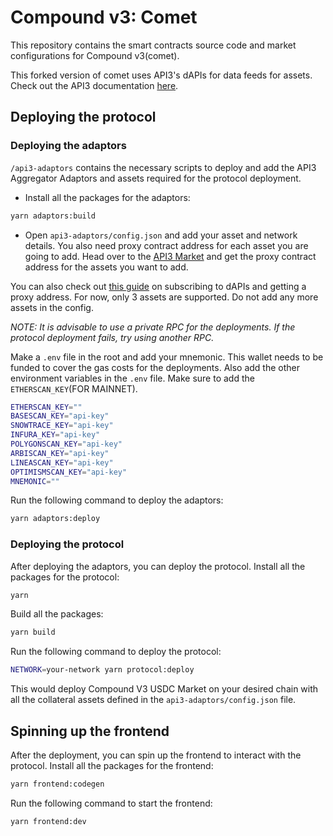 # Compound v3: Comet

This repository contains the smart contracts source code and market configurations for Compound v3(comet).

This forked version of comet uses API3's dAPIs for data feeds for assets. Check out the API3 documentation [here](https://docs.api3.org/). 

## Deploying the protocol

### Deploying the adaptors

`/api3-adaptors` contains the necessary scripts to deploy and add the API3 Aggregator Adaptors and assets required for the protocol deployment.

- Install all the packages for the adaptors:

```bash
yarn adaptors:build
```

- Open `api3-adaptors/config.json` and add your asset and network details. You also need proxy contract address for each asset you are going to add. Head over to the [API3 Market](https://market.api3.org/) and get the proxy contract address for the assets you want to add.

You can also check out [this guide](https://docs.api3.org/guides/dapis/subscribing-to-dapis/) on subscribing to dAPIs and getting a proxy address.
For now, only 3 assets are supported. Do not add any more assets in the config.

*NOTE: It is advisable to use a private RPC for the deployments. If the protocol deployment fails, try using another RPC.*

Make a `.env` file in the root and add your mnemonic. This wallet needs to be funded to cover the gas costs for the deployments. Also add the other environment variables in the `.env` file. Make sure to add the `ETHERSCAN_KEY`(FOR MAINNET).

```bash
ETHERSCAN_KEY=""
BASESCAN_KEY="api-key"
SNOWTRACE_KEY="api-key"
INFURA_KEY="api-key"
POLYGONSCAN_KEY="api-key"
ARBISCAN_KEY="api-key"
LINEASCAN_KEY="api-key"
OPTIMISMSCAN_KEY="api-key"
MNEMONIC=""
```

Run the following command to deploy the adaptors:

```bash
yarn adaptors:deploy
```

### Deploying the protocol

After deploying the adaptors, you can deploy the protocol. Install all the packages for the protocol:

```bash
yarn
```

Build all the packages:

```bash
yarn build
```

Run the following command to deploy the protocol:

```bash
NETWORK=your-network yarn protocol:deploy
```

This would deploy Compound V3 USDC Market on your desired chain with all the collateral assets defined in the `api3-adaptors/config.json` file.

## Spinning up the frontend

After the deployment, you can spin up the frontend to interact with the protocol. Install all the packages for the frontend:

```bash
yarn frontend:codegen
```

Run the following command to start the frontend:

```bash
yarn frontend:dev
```
